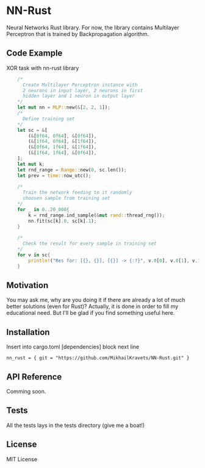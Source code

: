 # NN-Rust
Neural Networks Rust library. For now, the library contains Multilayer Perceptron that is trained by Backpropagation algorithm.

## Code Example
XOR task with nn-rust library
```rust
    /*
      Create Multilayer Perceptron instance with 
      2 neurons in input layer, 2 neurons in first 
      hidden layer and 1 neuron in output layer
    */
    let mut nn = MLP::new(&[2, 2, 1]);
    /*
      Define training set
    */
    let sc = &[
        (&[0f64, 0f64], &[0f64]),
        (&[1f64, 0f64], &[1f64]),
        (&[0f64, 1f64], &[1f64]),
        (&[1f64, 1f64], &[0f64]),
    ];
    let mut k;
    let rnd_range = Range::new(0, sc.len());
    let prev = time::now_utc();
    
    /* 
      Train the network feeding to it randomly 
      choosen sample from training set 
    */
    for _ in 0..20_000{
        k = rnd_range.ind_sample(&mut rand::thread_rng());
        nn.fit(sc[k].0, sc[k].1);
    }
    
    /*
      Check the result for every sample in training set
    */
    for v in sc{
        println!("Res for: [{}, {}], [{}] -> {:?}", v.0[0], v.0[1], v.1[0], nn.calc(v.0));
    }
```

## Motivation
You may ask me, why are you doing it if there are already a lot of much better solutions (even for Rust)? Actually, it is done in order to fill my educational need. But I'll be glad if you find something useful here.

## Installation
Insert into cargo.toml [dependencies] block next line
```
nn_rust = { git = "https://github.com/MikhailKravets/NN-Rust.git" }
```

## API Reference
Comming soon.

## Tests
All the tests lays in the tests directory (give me a boat!)

## License
MIT License
